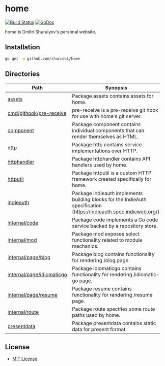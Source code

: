 home
====

[![Build Status](https://travis-ci.org/shurcooL/home.svg?branch=master)](https://travis-ci.org/shurcooL/home) [![GoDoc](https://godoc.org/github.com/shurcooL/home?status.svg)](https://godoc.org/github.com/shurcooL/home)

home is Dmitri Shuralyov's personal website.

Installation
------------

```bash
go get -u github.com/shurcooL/home
```

Directories
-----------

| Path                                                                                              | Synopsis                                                                                                             |
|---------------------------------------------------------------------------------------------------|----------------------------------------------------------------------------------------------------------------------|
| [assets](https://godoc.org/github.com/shurcooL/home/assets)                                       | Package assets contains assets for home.                                                                             |
| [cmd/githook/pre-receive](https://godoc.org/github.com/shurcooL/home/cmd/githook/pre-receive)     | pre-receive is a pre-receive git hook for use with home's git server.                                                |
| [component](https://godoc.org/github.com/shurcooL/home/component)                                 | Package component contains individual components that can render themselves as HTML.                                 |
| [http](https://godoc.org/github.com/shurcooL/home/http)                                           | Package http contains service implementations over HTTP.                                                             |
| [httphandler](https://godoc.org/github.com/shurcooL/home/httphandler)                             | Package httphandler contains API handlers used by home.                                                              |
| [httputil](https://godoc.org/github.com/shurcooL/home/httputil)                                   | Package httputil is a custom HTTP framework created specifically for home.                                           |
| [indieauth](https://godoc.org/github.com/shurcooL/home/indieauth)                                 | Package indieauth implements building blocks for the IndieAuth specification (https://indieauth.spec.indieweb.org/). |
| [internal/code](https://godoc.org/github.com/shurcooL/home/internal/code)                         | Package code implements a Go code service backed by a repository store.                                              |
| [internal/mod](https://godoc.org/github.com/shurcooL/home/internal/mod)                           | Package mod exposes select functionality related to module mechanics.                                                |
| [internal/page/blog](https://godoc.org/github.com/shurcooL/home/internal/page/blog)               | Package blog contains functionality for rendering /blog page.                                                        |
| [internal/page/idiomaticgo](https://godoc.org/github.com/shurcooL/home/internal/page/idiomaticgo) | Package idiomaticgo contains functionality for rendering /idiomatic-go page.                                         |
| [internal/page/resume](https://godoc.org/github.com/shurcooL/home/internal/page/resume)           | Package resume contains functionality for rendering /resume page.                                                    |
| [internal/route](https://godoc.org/github.com/shurcooL/home/internal/route)                       | Package route specifies some route paths used by home.                                                               |
| [presentdata](https://godoc.org/github.com/shurcooL/home/presentdata)                             | Package presentdata contains static data for present format.                                                         |

License
-------

-	[MIT License](LICENSE)
